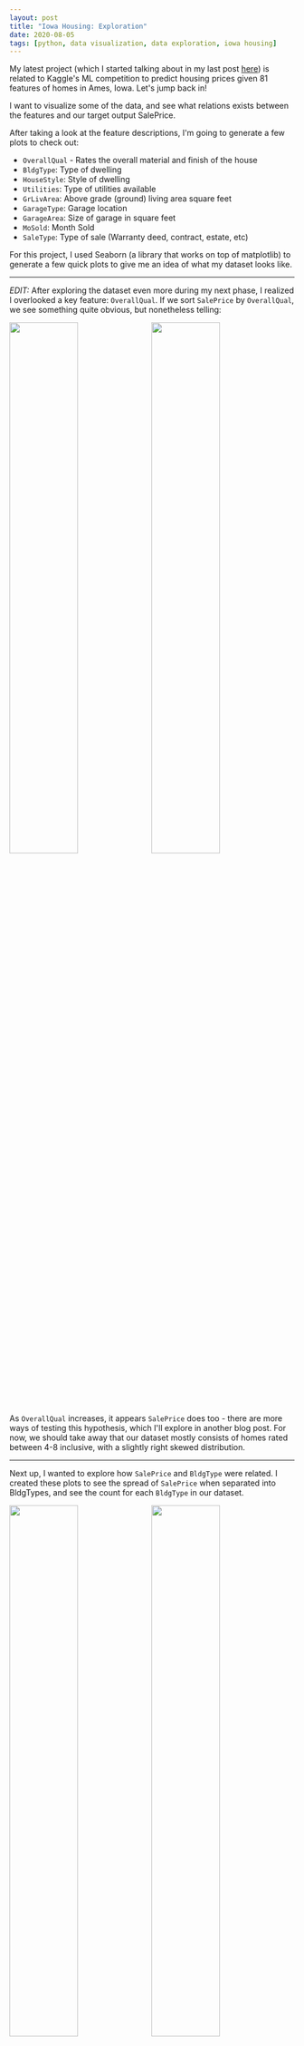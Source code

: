 ```yaml
---
layout: post
title: "Iowa Housing: Exploration"
date: 2020-08-05
tags: [python, data visualization, data exploration, iowa housing]
---
```


<style>
	.img-container {
	text-align: center;
	}
</style>

My latest project (which I started talking about in my last post <a href="/blog/2020/07/25/first-kaggle-competition">here</a>) is related to Kaggle\'s ML competition to predict housing prices given 81 features of homes in Ames, Iowa. Let\'s jump back in!

I want to visualize some of the data, and see what relations exists between the features and our target output SalePrice.

After taking a look at the feature descriptions, I\'m going to generate a few plots to check out:
* `OverallQual` - Rates the overall material and finish of the house
* `BldgType`: Type of dwelling
* `HouseStyle`: Style of dwelling
* `Utilities`: Type of utilities available
* `GrLivArea`: Above grade (ground) living area square feet
* `GarageType`: Garage location
* `GarageArea`: Size of garage in square feet
* `MoSold`: Month Sold
* `SaleType`: Type of sale (Warranty deed, contract, estate, etc)

For this project, I used Seaborn (a library that works on top of matplotlib) to generate a few quick plots to give me an idea of what my dataset looks like.

___

<i>EDIT:</i> After exploring the dataset even more during my next phase, I realized I overlooked a key feature: `OverallQual`. If we sort `SalePrice` by `OverallQual`, we see something quite obvious, but nonetheless telling:

<section id="photos-two">
	<img src="/assets/images/2020-08-05/OverallQualSalePrice.svg" width = "49%">
	<img src="/assets/images/2020-08-05/OverallQualCount.svg" width="49%">
</section>

As `OverallQual` increases, it appears `SalePrice` does too - there are more ways of testing this hypothesis, which I\'ll explore in another blog post. For now, we should take away that our dataset mostly consists of homes rated between 4-8 inclusive, with a slightly right skewed distribution.

___

Next up, I wanted to explore how `SalePrice` and `BldgType` were related. I created these plots to see the spread of `SalePrice` when separated into BldgTypes, and see the count for each `BldgType` in our dataset.

<section id="photos-two">
	<img src="/assets/images/2020-08-05/BldgTypeSalePrice.svg" width="49%">
	<img src="/assets/images/2020-08-05/BldgTypeCount.svg" width="49%">
</section>
(Thank you to <a href="https://stackoverflow.com/questions/49044131/how-to-add-data-labels-to-seaborn-countplot-factorplot/49052124">this</a> poster for helping me out with the labels on the second plot!)

As you can see, there\'s an overwhelming number of Single-family Detatched homes for our algorithm to train on, but not a lot of other types - as well, the spread of `SalePrice` pretty large for all BldgTypes. Hopefully there are other features that will help divy up the Single-family Detatched category!

___

Here are some more graphs I generated from the data - there are interesting things happening with GarageArea, GarageType, and SalePrice:

<center>
	<img src="/assets/images/2020-08-05/GarageAreaGarageTypeLinearReg.svg" width="100%">
</center>

If you squint your eyes and ignore the strong underfitting, it appears that the price of each `GarageType` may scale differently according to `GarageArea`. This could be useful for our algorithm to pick up on, and may also be explained by the relation of the `GarageType` being associated with a different `HouseStyle`.

___

As well, check out what happens when we look at `GrLivArea` (Above ground living area in sq. feet) vs `SalePrice` when sorted by `HouseStyle` - some styles are well represented in our dataset, others not so much, but we do see different sliding price scales for each `HouseStyle` given.

<section id='photos-grid'>
	<img src="/assets/images/2020-08-05/GrLivAreaSubplot0.svg" width='98%'>
	<img src="/assets/images/2020-08-05/GrLivAreaSubplot1.svg" width='98%'>
	<img src="/assets/images/2020-08-05/GrLivAreaSubplot2.svg" width='98%'>
	<img src="/assets/images/2020-08-05/GrLivAreaSubplot3.svg" width='98%'>
	<img src="/assets/images/2020-08-05/GrLivAreaSubplot4.svg" width='98%'>
	<img src="/assets/images/2020-08-05/GrLivAreaSubplot5.svg" width='98%'>
	<img src="/assets/images/2020-08-05/GrLivAreaSubplot6.svg" width='98%'>
	<img src="/assets/images/2020-08-05/GrLivAreaSubplot7.svg" width='98%'>
</section>

In my exploration phase, other helpful bits of information I found:
* `Utilities` - only 1 house was listed with no Sewer or Water hookups, all 1459 other homes have all public utilities (not very helpful for dividing up our dataset into meaningful sub-trees)
* `Street` - only 6 homes are listed with gravel road access to the property, but this appears to greatly decrease the average `SalePrice` by around $50,000 (although this could be due to the extremely small comparative sample size)
<center>
	<section id='single-graph'>
		<img src="/assets/images/2020-08-05/SalePriceStreet.svg" width="90%">
	</section>
</center>
* More home sales happen in the summer months than the winter (typical of the market in the Northern hemisphere, no one wants to move when it\'s 40º below freezing), but it doesn't look like there's a strong relationship between `MoSold` and `SalePrice`.

<section id="photos-two">
	<img src="/assets/images/2020-08-05/HomesSoldPerMonth.svg" width="49%"> <img src="/assets/images/2020-08-05/SalePriceMonth.svg" width="49%">
</section>

We can also see that the type of sale (`TypeSale`) can determine a different price bracket - good for our algorithm to recognize as well!

<center>
	<img src="/assets/images/2020-08-05/SalePriceSaleType.svg" width='100%'>
</center>

{% highlight python %}

SaleType: Type of sale
WD 	Warranty Deed - Conventional
CWD 	Warranty Deed - Cash
VWD 	Warranty Deed - VA Loan
New 	Home just constructed and sold
COD 	Court Officer Deed/Estate
Con 	Contract 15% Down payment
 	regular terms
ConLw 	Contract Low Down payment and
 	low interest
ConLI 	Contract Low Interest
ConLD 	Contract Low Down
Oth 	Other

{% endhighlight %}

Also good to note the top 3 `SaleType` variables:
* Conventional Warranty Deed - 1267
* New - 122
* Court Officer Deed / Estate - 43

This means the number of the remaining variables in `SaleType` is quite small in this dataset, which may also affect how our accurate our algorithm is.

Now that I\'ve had a good look at the dataset, I\'m going to start reading <a href = "https://towardsdatascience.com/random-forest-in-python-24d0893d51c0"> this blog post </a> to give me a better idea of how to debug the Random Forest algorithm, and how I can interpret my results.

If you would like any of the code I used to generate my graphs, I\'ve posted it on my <a href="https://github.com/aimosjo/aimee.codes/blob/main/assets/code/2020-08-05/explorationGraphsPost.py">github</a> under explorationGraphsPost.py.

Thanks for reading! I\'ll leave you with a few pictures of my cats. This time, unrelated to RF or any ML algorithm - unless one comes out soon that deals with bread and/or toast.

<section id="photos-two">
	<img src="/assets/images/2020-08-05/bubby1.jpg" width= '45%'>
	<img src="/assets/images/2020-08-05/miss1.jpg" width= '45%'>
</section>

Until next time!
